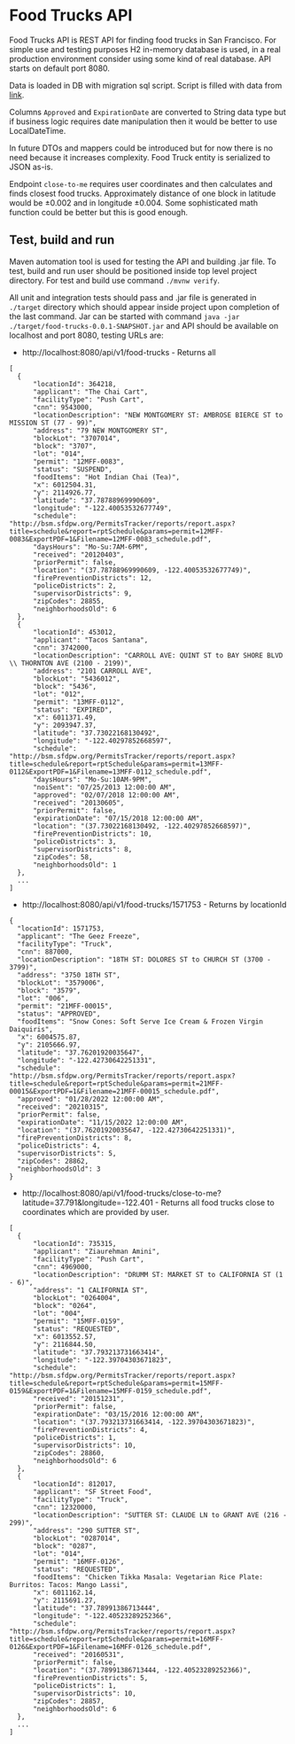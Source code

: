 # Food Trucks API

Food Trucks API is REST API for finding food trucks in San Francisco. For simple use
and testing purposes H2 in-memory database is used, in a real production environment
consider using some kind of real database. API starts on default port 8080.

Data is loaded in DB with migration sql script. Script is filled with data from [link](https://data.sfgov.org/Economy-and-Community/Mobile-Food-Facility-Permit/rqzj-sfat/data).

Columns `Approved` and `ExpirationDate` are converted to String data type but if business
logic requires date manipulation then it would be better to use LocalDateTime.

In future DTOs and mappers could be introduced but for now there is no need because it increases 
complexity. Food Truck entity is serialized to JSON as-is.

Endpoint `close-to-me` requires user coordinates and then calculates and finds closest food trucks.
Approximately distance of one block in latitude would be ±0.002 and in longitude ±0.004.
Some sophisticated math function could be better but this is good enough.

## Test, build and run
Maven automation tool is used for testing the API and building .jar file.
To test, build and run user should be positioned inside top level project directory.
For test and build use command `./mvnw verify`.

All unit and integration tests should pass and .jar file is generated in `./target` directory
which should appear inside project upon completion of the last command. Jar can be started
with command `java -jar ./target/food-trucks-0.0.1-SNAPSHOT.jar` and API should be available on localhost
and port 8080, testing URLs are:
 - http://localhost:8080/api/v1/food-trucks - Returns all
 
  ```
  [
    {
        "locationId": 364218,
        "applicant": "The Chai Cart",
        "facilityType": "Push Cart",
        "cnn": 9543000,
        "locationDescription": "NEW MONTGOMERY ST: AMBROSE BIERCE ST to MISSION ST (77 - 99)",
        "address": "79 NEW MONTGOMERY ST",
        "blockLot": "3707014",
        "block": "3707",
        "lot": "014",
        "permit": "12MFF-0083",
        "status": "SUSPEND",
        "foodItems": "Hot Indian Chai (Tea)",
        "x": 6012504.31,
        "y": 2114926.77,
        "latitude": "37.78788969990609",
        "longitude": "-122.40053532677749",
        "schedule": "http://bsm.sfdpw.org/PermitsTracker/reports/report.aspx?title=schedule&report=rptSchedule&params=permit=12MFF-0083&ExportPDF=1&Filename=12MFF-0083_schedule.pdf",
        "daysHours": "Mo-Su:7AM-6PM",
        "received": "20120403",
        "priorPermit": false,
        "location": "(37.78788969990609, -122.40053532677749)",
        "firePreventionDistricts": 12,
        "policeDistricts": 2,
        "supervisorDistricts": 9,
        "zipCodes": 28855,
        "neighborhoodsOld": 6
    },
    {
        "locationId": 453012,
        "applicant": "Tacos Santana",
        "cnn": 3742000,
        "locationDescription": "CARROLL AVE: QUINT ST to BAY SHORE BLVD \\ THORNTON AVE (2100 - 2199)",
        "address": "2101 CARROLL AVE",
        "blockLot": "5436012",
        "block": "5436",
        "lot": "012",
        "permit": "13MFF-0112",
        "status": "EXPIRED",
        "x": 6011371.49,
        "y": 2093947.37,
        "latitude": "37.73022168130492",
        "longitude": "-122.40297852668597",
        "schedule": "http://bsm.sfdpw.org/PermitsTracker/reports/report.aspx?title=schedule&report=rptSchedule&params=permit=13MFF-0112&ExportPDF=1&Filename=13MFF-0112_schedule.pdf",
        "daysHours": "Mo-Su:10AM-9PM",
        "noiSent": "07/25/2013 12:00:00 AM",
        "approved": "02/07/2018 12:00:00 AM",
        "received": "20130605",
        "priorPermit": false,
        "expirationDate": "07/15/2018 12:00:00 AM",
        "location": "(37.73022168130492, -122.40297852668597)",
        "firePreventionDistricts": 10,
        "policeDistricts": 3,
        "supervisorDistricts": 8,
        "zipCodes": 58,
        "neighborhoodsOld": 1
    },
    ...
 ]   
 ```
 
  - http://localhost:8080/api/v1/food-trucks/1571753 - Returns by locationId
  
  ```
  {
    "locationId": 1571753,
    "applicant": "The Geez Freeze",
    "facilityType": "Truck",
    "cnn": 887000,
    "locationDescription": "18TH ST: DOLORES ST to CHURCH ST (3700 - 3799)",
    "address": "3750 18TH ST",
    "blockLot": "3579006",
    "block": "3579",
    "lot": "006",
    "permit": "21MFF-00015",
    "status": "APPROVED",
    "foodItems": "Snow Cones: Soft Serve Ice Cream & Frozen Virgin Daiquiris",
    "x": 6004575.87,
    "y": 2105666.97,
    "latitude": "37.76201920035647",
    "longitude": "-122.42730642251331",
    "schedule": "http://bsm.sfdpw.org/PermitsTracker/reports/report.aspx?title=schedule&report=rptSchedule&params=permit=21MFF-00015&ExportPDF=1&Filename=21MFF-00015_schedule.pdf",
    "approved": "01/28/2022 12:00:00 AM",
    "received": "20210315",
    "priorPermit": false,
    "expirationDate": "11/15/2022 12:00:00 AM",
    "location": "(37.76201920035647, -122.42730642251331)",
    "firePreventionDistricts": 8,
    "policeDistricts": 4,
    "supervisorDistricts": 5,
    "zipCodes": 28862,
    "neighborhoodsOld": 3
  }
  ```
  
  - http://localhost:8080/api/v1/food-trucks/close-to-me?latitude=37.791&longitude=-122.401 - Returns all
  food trucks close to coordinates which are provided by user.
  
  ```
  [
    {
        "locationId": 735315,
        "applicant": "Ziaurehman Amini",
        "facilityType": "Push Cart",
        "cnn": 4969000,
        "locationDescription": "DRUMM ST: MARKET ST to CALIFORNIA ST (1 - 6)",
        "address": "1 CALIFORNIA ST",
        "blockLot": "0264004",
        "block": "0264",
        "lot": "004",
        "permit": "15MFF-0159",
        "status": "REQUESTED",
        "x": 6013552.57,
        "y": 2116844.50,
        "latitude": "37.793213731663414",
        "longitude": "-122.39704303671823",
        "schedule": "http://bsm.sfdpw.org/PermitsTracker/reports/report.aspx?title=schedule&report=rptSchedule&params=permit=15MFF-0159&ExportPDF=1&Filename=15MFF-0159_schedule.pdf",
        "received": "20151231",
        "priorPermit": false,
        "expirationDate": "03/15/2016 12:00:00 AM",
        "location": "(37.793213731663414, -122.39704303671823)",
        "firePreventionDistricts": 4,
        "policeDistricts": 1,
        "supervisorDistricts": 10,
        "zipCodes": 28860,
        "neighborhoodsOld": 6
    },
    {
        "locationId": 812017,
        "applicant": "SF Street Food",
        "facilityType": "Truck",
        "cnn": 12320000,
        "locationDescription": "SUTTER ST: CLAUDE LN to GRANT AVE (216 - 299)",
        "address": "290 SUTTER ST",
        "blockLot": "0287014",
        "block": "0287",
        "lot": "014",
        "permit": "16MFF-0126",
        "status": "REQUESTED",
        "foodItems": "Chicken Tikka Masala: Vegetarian Rice Plate: Burritos: Tacos: Mango Lassi",
        "x": 6011162.14,
        "y": 2115691.27,
        "latitude": "37.78991386713444",
        "longitude": "-122.40523289252366",
        "schedule": "http://bsm.sfdpw.org/PermitsTracker/reports/report.aspx?title=schedule&report=rptSchedule&params=permit=16MFF-0126&ExportPDF=1&Filename=16MFF-0126_schedule.pdf",
        "received": "20160531",
        "priorPermit": false,
        "location": "(37.78991386713444, -122.40523289252366)",
        "firePreventionDistricts": 5,
        "policeDistricts": 1,
        "supervisorDistricts": 10,
        "zipCodes": 28857,
        "neighborhoodsOld": 6
    },
    ...
  ]
  ```